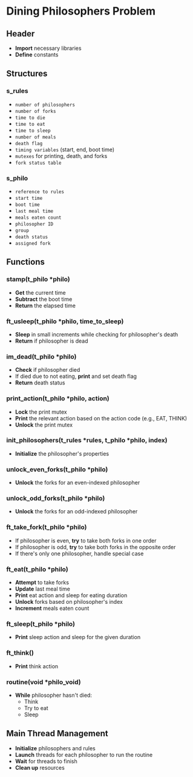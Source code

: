 # Dining Philosophers Problem

## Header
- **Import** necessary libraries
- **Define** constants

## Structures

### s_rules
- `number of philosophers`
- `number of forks`
- `time to die`
- `time to eat`
- `time to sleep`
- `number of meals`
- `death flag`
- `timing variables` (start, end, boot time)
- `mutexes` for printing, death, and forks
- `fork status table`

### s_philo
- `reference to rules`
- `start time`
- `boot time`
- `last meal time`
- `meals eaten count`
- `philosopher ID`
- `group`
- `death status`
- `assigned fork`

## Functions

### stamp(t_philo *philo)
- **Get** the current time
- **Subtract** the boot time
- **Return** the elapsed time

### ft_usleep(t_philo *philo, time_to_sleep)
- **Sleep** in small increments while checking for philosopher's death
- **Return** if philosopher is dead

### im_dead(t_philo *philo)
- **Check** if philosopher died
- If died due to not eating, **print** and set death flag
- **Return** death status

### print_action(t_philo *philo, action)
- **Lock** the print mutex
- **Print** the relevant action based on the action code (e.g., EAT, THINK)
- **Unlock** the print mutex

### init_philosophers(t_rules *rules, t_philo *philo, index)
- **Initialize** the philosopher's properties

### unlock_even_forks(t_philo *philo)
- **Unlock** the forks for an even-indexed philosopher

### unlock_odd_forks(t_philo *philo)
- **Unlock** the forks for an odd-indexed philosopher

### ft_take_fork(t_philo *philo)
- If philosopher is even, **try** to take both forks in one order
- If philosopher is odd, **try** to take both forks in the opposite order
- If there's only one philosopher, handle special case

### ft_eat(t_philo *philo)
- **Attempt** to take forks
- **Update** last meal time
- **Print** eat action and sleep for eating duration
- **Unlock** forks based on philosopher's index
- **Increment** meals eaten count

### ft_sleep(t_philo *philo)
- **Print** sleep action and sleep for the given duration

### ft_think()
- **Print** think action

### routine(void *philo_void)
- **While** philosopher hasn't died:
    - Think
    - Try to eat
    - Sleep

## Main Thread Management

- **Initialize** philosophers and rules
- **Launch** threads for each philosopher to run the routine
- **Wait** for threads to finish
- **Clean up** resources
